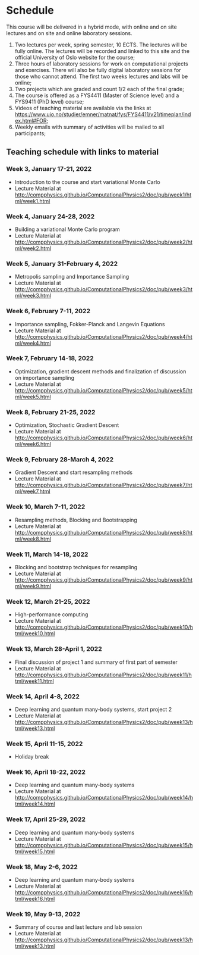# Schedule
This course will be delivered in a hybrid mode, with online and on site lectures and on site and online laboratory sessions. 

1. Two lectures per week, spring semester, 10 ECTS. The lectures will be fully online. The lectures will be recorded and linked to this site and the official University of Oslo website for the course;
2. Three hours of laboratory sessions for work on computational projects and exercises. There will  also be fully digital laboratory sessions for those who cannot attend. The first two weeks lectures and labs will be online;
3. Two projects which are graded and count 1/2 each of the final grade;
4. The course is offered as a FYS4411 (Master of Science level) and a FYS9411 (PhD level) course;
5. Videos of teaching material are available via the links at https://www.uio.no/studier/emner/matnat/fys/FYS4411/v21/timeplan/index.html#FOR;
6. Weekly emails with summary of activities will be mailed to all participants;


## Teaching schedule with links to material


###  Week 3, January 17-21, 2022
- Introduction to the course and start variational Monte Carlo
- Lecture Material at http://compphysics.github.io/ComputationalPhysics2/doc/pub/week1/html/week1.html

###  Week 4, January 24-28, 2022

- Building a variational Monte Carlo program
- Lecture Material at http://compphysics.github.io/ComputationalPhysics2/doc/pub/week2/html/week2.html

### Week 5, January 31-February 4, 2022

- Metropolis sampling and Importance Sampling
- Lecture Material at http://compphysics.github.io/ComputationalPhysics2/doc/pub/week3/html/week3.html

### Week 6, February 7-11, 2022

- Importance sampling, Fokker-Planck and Langevin Equations
- Lecture Material at http://compphysics.github.io/ComputationalPhysics2/doc/pub/week4/html/week4.html

### Week 7, February 14-18, 2022

- Optimization, gradient descent methods and finalization of discussion on importance sampling
- Lecture Material at http://compphysics.github.io/ComputationalPhysics2/doc/pub/week5/html/week5.html


### Week 8, February 21-25, 2022

- Optimization, Stochastic Gradient Descent
- Lecture Material at http://compphysics.github.io/ComputationalPhysics2/doc/pub/week6/html/week6.html


### Week 9, February 28-March 4, 2022

- Gradient Descent and start resampling methods
- Lecture Material at http://compphysics.github.io/ComputationalPhysics2/doc/pub/week7/html/week7.html


### Week 10, March 7-11, 2022

- Resampling methods, Blocking and Bootstrapping
- Lecture Material at http://compphysics.github.io/ComputationalPhysics2/doc/pub/week8/html/week8.html


### Week 11, March 14-18, 2022

- Blocking and bootstrap techniques for resampling
- Lecture Material at http://compphysics.github.io/ComputationalPhysics2/doc/pub/week9/html/week9.html


### Week 12, March  21-25, 2022

- High-performance computing
- Lecture Material at http://compphysics.github.io/ComputationalPhysics2/doc/pub/week10/html/week10.html


### Week 13, March 28-April 1, 2022

- Final discussion of project 1 and summary of first part of semester
- Lecture Material at http://compphysics.github.io/ComputationalPhysics2/doc/pub/week11/html/week11.html


### Week 14, April 4-8, 2022

- Deep learning and quantum many-body systems, start project 2
- Lecture Material at http://compphysics.github.io/ComputationalPhysics2/doc/pub/week13/html/week13.html



### Week 15, April 11-15, 2022
- Holiday break


### Week 16, April  18-22, 2022

- Deep learning and quantum many-body systems
- Lecture Material at http://compphysics.github.io/ComputationalPhysics2/doc/pub/week14/html/week14.html


### Week 17, April 25-29, 2022

- Deep learning and quantum many-body systems
- Lecture Material at http://compphysics.github.io/ComputationalPhysics2/doc/pub/week15/html/week15.html


### Week 18, May 2-6, 2022

- Deep learning and quantum many-body systems
- Lecture Material at http://compphysics.github.io/ComputationalPhysics2/doc/pub/week16/html/week16.html


### Week 19, May 9-13, 2022


- Summary of course and last lecture and lab session
- Lecture Material at http://compphysics.github.io/ComputationalPhysics2/doc/pub/week13/html/week13.html


